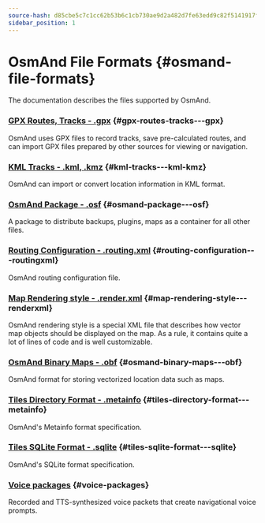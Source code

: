 ```yaml
---
source-hash: d85cbe5c7c1cc62b53b6c1cb730ae9d2a482d7fe63edd9c82f5141917f091420
sidebar_position: 1
---
```


# OsmAnd File Formats {#osmand-file-formats}

The documentation describes the files supported by OsmAnd.

### [GPX Routes, Tracks - .gpx](./osmand-gpx.md) {#gpx-routes-tracks---gpx}

OsmAnd uses GPX files to record tracks, save pre-calculated routes, and can import GPX files prepared by other sources for viewing or navigation.

### [KML Tracks - .kml, .kmz](./osmand-kml.md) {#kml-tracks---kml-kmz}

OsmAnd can import or convert location information in KML format.

### [OsmAnd Package - .osf](./osmand-osf.md) {#osmand-package---osf}

A package to distribute backups, plugins, maps as a container for all other files.

### [Routing Configuration - .routing.xml](./osmand-routing-xml.md) {#routing-configuration---routingxml}

OsmAnd routing configuration file.

### [Map Rendering style - .render.xml](./osmand-rendering-style.md) {#map-rendering-style---renderxml}

OsmAnd rendering style is a special XML file that describes how vector map objects should be displayed on the map. As a rule, it contains quite a lot of lines of code and is well customizable.

### [OsmAnd Binary Maps - .obf](./osmand-obf.md) {#osmand-binary-maps---obf}

OsmAnd format for storing vectorized location data such as maps.

### [Tiles Directory Format - .metainfo](./osmand-metainfo.md) {#tiles-directory-format---metainfo}

OsmAnd's Metainfo format specification.

### [Tiles SQLite Format - .sqlite](./osmand-sqlite.md) {#tiles-sqlite-format---sqlite}

OsmAnd's SQLite format specification.

### [Voice packages](./osmand-voice-package.mdx) {#voice-packages}

Recorded and TTS-synthesized voice packets that create navigational voice prompts.